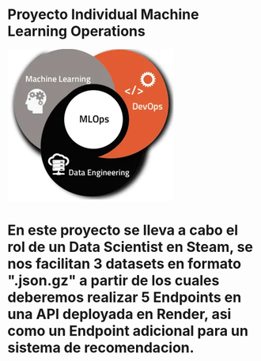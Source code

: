 # Proyecto Individual Machine Learning Operations
![Alt text](image.png)
# En este proyecto se lleva a cabo el rol de un Data Scientist en Steam, se nos facilitan 3 datasets en formato ".json.gz" a partir de los cuales deberemos realizar 5 Endpoints en una API deployada en Render, asi como un Endpoint adicional para un sistema de recomendacion.